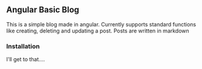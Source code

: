 ## Angular Basic Blog
This is a simple blog made in angular. Currently supports standard functions like
creating, deleting and updating a post. Posts are written in markdown

### Installation
I'll get to that....